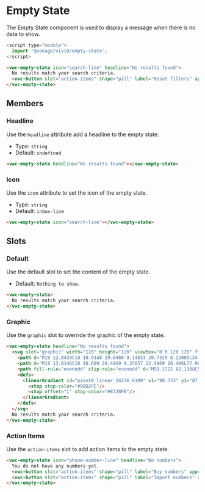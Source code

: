 # Empty State

The Empty State component is used to display a message when there is no data to show.

```js
<script type="module">
  import '@vonage/vivid/empty-state';
</script>
```

```html preview
<vwc-empty-state icon="search-line" headline="No results found">
  No results match your search criteria.
  <vwc-button slot="action-items" shape="pill" label="Reset filters" appearance="outlined"></vwc-button>
</vwc-empty-state>
```

## Members

### Headline

Use the `headline` attribute add a headline to the empty state.

- Type: `string`
- Default: `undefined`

```html preview
<vwc-empty-state headline="No results found"></vwc-empty-state>
```

### Icon

Use the `icon` attribute to set the icon of the empty state.

- Type: `string`
- Default: `inbox-line`

```html preview
<vwc-empty-state icon="search-line"></vwc-empty-state>
```

## Slots

### Default

Use the default slot to set the content of the empty state.

- Default: `Nothing to show.`

```html preview
<vwc-empty-state>
  No results match your search criteria.
</vwc-empty-state>
```

### Graphic

Use the `graphic` slot to override the graphic of the empty state.

```html preview
<vwc-empty-state headline="No results found">
  <svg slot="graphic" width="120" height="120" viewBox="0 0 120 120" fill="none" xmlns="http://www.w3.org/2000/svg">
    <path d="M18 12.8439C18 10.9148 19.0488 9.14033 20.7329 8.22005L34.0345 0.95148C35.645 -0.31716 37.5777 -0.31716 39.8325 0.95148L93.6251 30.1302C98.1346 32.6675 102 39.645 102 45.6711V104.346C102 108.152 100.546 110.184 98.4568 111.323L85.1139 119.267C83.5095 120.223 81.5211 120.245 79.8957 119.327L64.2609 110.49L35.0435 93.4917C18.6087 84.3854 18 82.5641 18 71.6365V12.8439Z" fill="url(#paint0_linear_24236_6100)"/>
    <path d="M18 13.0146C18 10.699 20.4969 9.25057 22.4969 10.406L77.9876 42.4627C81.7074 44.6116 84 48.5904 84 52.8972V116.985C84 119.301 81.5031 120.749 79.5031 119.594L24.0124 87.5373C20.2926 85.3884 18 81.4096 18 77.1028V13.0146Z" fill="#871EFF"/>
    <path fill-rule="evenodd" clip-rule="evenodd" d="M59.1721 82.1308C56.1289 83.4425 52.1663 83.0121 47.8266 80.5066C38.2026 74.9502 30.433 61.3295 30.433 50.1072C30.433 38.8849 38.2026 34.2358 47.8266 39.7922C57.4505 45.3486 65.2201 58.9693 65.2201 70.1915C65.2201 75.2682 63.6301 78.9998 60.9977 81.0499L70.2104 97.163C70.714 98.0438 70.708 98.99 70.197 99.2765C69.6861 99.563 68.8636 99.0812 68.36 98.2004L59.1721 82.1308ZM33.0311 51.6072C33.0311 42.0004 39.673 38.0847 47.8266 42.7922C55.9801 47.4996 62.622 59.0847 62.622 68.6915C62.622 73.4604 60.9853 76.8269 58.3395 78.4323C58.3237 78.4395 58.3081 78.4474 58.2928 78.456C58.2685 78.4696 58.2452 78.4848 58.2232 78.5014C55.5483 80.0553 51.8736 79.8432 47.8266 77.5066C39.673 72.7992 33.0311 61.214 33.0311 51.6072Z" fill="white"/>
    <defs>
      <linearGradient id="paint0_linear_24236_6100" x1="98.733" y1="87.2628" x2="21.0553" y2="87.2628" gradientUnits="userSpaceOnUse">
        <stop stop-color="#9DD2FE"/>
        <stop offset="1" stop-color="#8728FB"/>
      </linearGradient>
    </defs>
  </svg>
  No results match your search criteria.
</vwc-empty-state>
```

### Action Items

Use the `action-items` slot to add action items to the empty state.

```html preview
<vwc-empty-state icon="phone-number-line" headline="No numbers">
  You do not have any numbers yet.
  <vwc-button slot="action-items" shape="pill" label="Buy numbers" appearance="filled"></vwc-button>
  <vwc-button slot="action-items" shape="pill" label="Import numbers" appearance="outlined"></vwc-button>
</vwc-empty-state>
```
